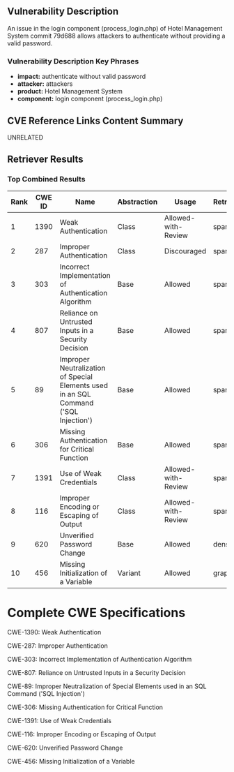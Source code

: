 ## Vulnerability Description
An issue in the login component (process_login.php) of Hotel Management System commit 79d688 allows attackers to authenticate without providing a valid password.

### Vulnerability Description Key Phrases
- **impact:** authenticate without valid password
- **attacker:** attackers
- **product:** Hotel Management System
- **component:** login component (process_login.php)

## CVE Reference Links Content Summary
UNRELATED

## Retriever Results

### Top Combined Results

| Rank | CWE ID | Name | Abstraction | Usage  | Retrievers | Individual Scores |
|------|--------|------|-------------|-------|------------|-------------------|
| 1 | 1390 | Weak Authentication | Class | Allowed-with-Review | sparse | 0.045 |
| 2 | 287 | Improper Authentication | Class | Discouraged | sparse | 0.041 |
| 3 | 303 | Incorrect Implementation of Authentication Algorithm | Base | Allowed | sparse | 0.041 |
| 4 | 807 | Reliance on Untrusted Inputs in a Security Decision | Base | Allowed | sparse | 0.041 |
| 5 | 89 | Improper Neutralization of Special Elements used in an SQL Command ('SQL Injection') | Base | Allowed | sparse | 0.041 |
| 6 | 306 | Missing Authentication for Critical Function | Base | Allowed | sparse | 0.040 |
| 7 | 1391 | Use of Weak Credentials | Class | Allowed-with-Review | sparse | 0.039 |
| 8 | 116 | Improper Encoding or Escaping of Output | Class | Allowed-with-Review | sparse | 0.038 |
| 9 | 620 | Unverified Password Change | Base | Allowed | dense | 0.491 |
| 10 | 456 | Missing Initialization of a Variable | Variant | Allowed | graph | 0.002 |



# Complete CWE Specifications

CWE-1390: Weak Authentication

CWE-287: Improper Authentication

CWE-303: Incorrect Implementation of Authentication Algorithm

CWE-807: Reliance on Untrusted Inputs in a Security Decision

CWE-89: Improper Neutralization of Special Elements used in an SQL Command ('SQL Injection')

CWE-306: Missing Authentication for Critical Function

CWE-1391: Use of Weak Credentials

CWE-116: Improper Encoding or Escaping of Output

CWE-620: Unverified Password Change

CWE-456: Missing Initialization of a Variable